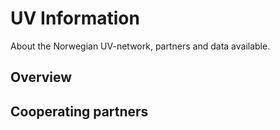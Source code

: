# UV Information
About the Norwegian UV-network, partners and data available.

## Overview

## Cooperating partners

